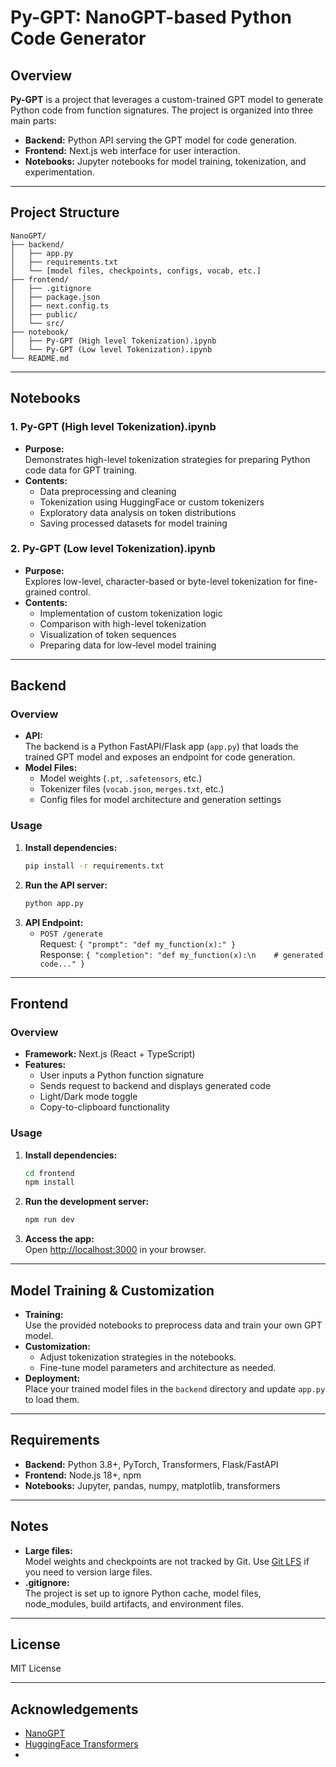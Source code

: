 # Py-GPT: NanoGPT-based Python Code Generator

## Overview

**Py-GPT** is a project that leverages a custom-trained GPT model to generate Python code from function signatures. The project is organized into three main parts:

- **Backend:** Python API serving the GPT model for code generation.
- **Frontend:** Next.js web interface for user interaction.
- **Notebooks:** Jupyter notebooks for model training, tokenization, and experimentation.

---

## Project Structure

```
NanoGPT/
├── backend/
│   ├── app.py
│   ├── requirements.txt
│   └── [model files, checkpoints, configs, vocab, etc.]
├── frontend/
│   ├── .gitignore
│   ├── package.json
│   ├── next.config.ts
│   ├── public/
│   └── src/
├── notebook/
│   ├── Py-GPT (High level Tokenization).ipynb
│   └── Py-GPT (Low level Tokenization).ipynb
└── README.md
```

---

## Notebooks

### 1. Py-GPT (High level Tokenization).ipynb

- **Purpose:**  
  Demonstrates high-level tokenization strategies for preparing Python code data for GPT training.
- **Contents:**  
  - Data preprocessing and cleaning
  - Tokenization using HuggingFace or custom tokenizers
  - Exploratory data analysis on token distributions
  - Saving processed datasets for model training

### 2. Py-GPT (Low level Tokenization).ipynb

- **Purpose:**  
  Explores low-level, character-based or byte-level tokenization for fine-grained control.
- **Contents:**  
  - Implementation of custom tokenization logic
  - Comparison with high-level tokenization
  - Visualization of token sequences
  - Preparing data for low-level model training

---

## Backend

### Overview

- **API:**  
  The backend is a Python FastAPI/Flask app (`app.py`) that loads the trained GPT model and exposes an endpoint for code generation.
- **Model Files:**  
  - Model weights (`.pt`, `.safetensors`, etc.)
  - Tokenizer files (`vocab.json`, `merges.txt`, etc.)
  - Config files for model architecture and generation settings

### Usage

1. **Install dependencies:**
   ```sh
   pip install -r requirements.txt
   ```
2. **Run the API server:**
   ```sh
   python app.py
   ```
3. **API Endpoint:**
   - `POST /generate`  
     Request: `{ "prompt": "def my_function(x):" }`  
     Response: `{ "completion": "def my_function(x):\n    # generated code..." }`

---

## Frontend

### Overview

- **Framework:** Next.js (React + TypeScript)
- **Features:**
  - User inputs a Python function signature
  - Sends request to backend and displays generated code
  - Light/Dark mode toggle
  - Copy-to-clipboard functionality

### Usage

1. **Install dependencies:**
   ```sh
   cd frontend
   npm install
   ```
2. **Run the development server:**
   ```sh
   npm run dev
   ```
3. **Access the app:**  
   Open [http://localhost:3000](http://localhost:3000) in your browser.

---

## Model Training & Customization

- **Training:**  
  Use the provided notebooks to preprocess data and train your own GPT model.
- **Customization:**  
  - Adjust tokenization strategies in the notebooks.
  - Fine-tune model parameters and architecture as needed.
- **Deployment:**  
  Place your trained model files in the `backend` directory and update `app.py` to load them.

---

## Requirements

- **Backend:** Python 3.8+, PyTorch, Transformers, Flask/FastAPI
- **Frontend:** Node.js 18+, npm
- **Notebooks:** Jupyter, pandas, numpy, matplotlib, transformers

---

## Notes

- **Large files:**  
  Model weights and checkpoints are not tracked by Git. Use [Git LFS](https://git-lfs.github.com/) if you need to version large files.
- **.gitignore:**  
  The project is set up to ignore Python cache, model files, node_modules, build artifacts, and environment files.

---

## License

MIT License

---

## Acknowledgements

- [NanoGPT](https://github.com/karpathy/nanoGPT)
- [HuggingFace Transformers](https://huggingface.co/docs/transformers/index)
-
